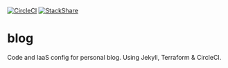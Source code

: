 [![CircleCI](https://circleci.com/gh/nomadicj/blog/tree/master.svg?style=shield)](https://circleci.com/gh/nomadicj/blog/tree/master)
[![StackShare](https://img.shields.io/badge/tech-stack-0690fa.svg?style=flat)](https://stackshare.io/nomadicj/blog)
# blog

Code and IaaS config for personal blog. Using Jekyll, Terraform  & CircleCI.
